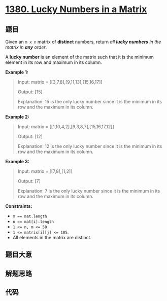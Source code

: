 # [1380. Lucky Numbers in a Matrix](https://leetcode.com/problems/lucky-numbers-in-a-matrix/)

## 题目

Given an `m x n` matrix of **distinct** numbers, return _all **lucky numbers**
in the matrix in **any** order_.

A **lucky number** is an element of the matrix such that it is the minimum
element in its row and maximum in its column.



**Example 1:**

> Input: matrix = [[3,7,8],[9,11,13],[15,16,17]]
> 
> Output: [15]
> 
> Explanation: 15 is the only lucky number since it is the minimum in its row and the maximum in its column.

**Example 2:**

> Input: matrix = [[1,10,4,2],[9,3,8,7],[15,16,17,12]]
> 
> Output: [12]
> 
> Explanation: 12 is the only lucky number since it is the minimum in its row and the maximum in its column.

**Example 3:**

> Input: matrix = [[7,8],[1,2]]
> 
> Output: [7]
> 
> Explanation: 7 is the only lucky number since it is the minimum in its row and the maximum in its column.

**Constraints:**

  * `m == mat.length`
  * `n == mat[i].length`
  * `1 <= n, m <= 50`
  * `1 <= matrix[i][j] <= 105`.
  * All elements in the matrix are distinct.


## 题目大意

## 解题思路

## 代码

```javascript

```


